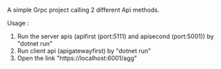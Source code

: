 A simple Grpc project calling 2 different Api methods.

Usage : 
1. Run the server apis (apifirst (port:5111) and apisecond (port:5001)) by "dotnet run"
2. Run client api (apigatewayfirst) by "dotnet run"
3. Open the link "https://localhost:6001/agg" 
